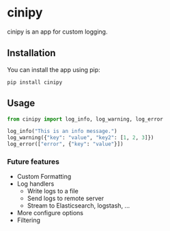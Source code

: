# cinipy

cinipy is an app for custom logging.

## Installation

You can install the app using pip:
  
`pip install cinipy`

## Usage

```python
from cinipy import log_info, log_warning, log_error

log_info("This is an info message.")
log_warning({"key": "value", "key2": [1, 2, 3]})
log_error(["error", {"key": "value"}])
```

### Future features

- Custom Formatting
- Log handlers
  - Write logs to a file
  - Send logs to remote server
  - Stream to Elasticsearch, logstash, ...
- More configure options
- Filtering